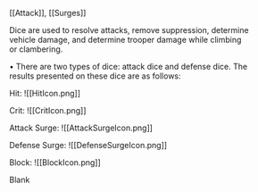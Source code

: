 [[Attack]], [[Surges]]

Dice are used to resolve attacks, remove suppression, determine  
vehicle damage, and determine trooper damage while climbing  
or clambering.  

• There are two types of dice: attack dice and defense dice. The  
results presented on these dice are as follows:

Hit: ![[HitIcon.png]]

Crit: ![[CritIcon.png]]

Attack Surge: ![[AttackSurgeIcon.png]]

Defense Surge: ![[DefenseSurgeIcon.png]]

Block: ![[BlockIcon.png]]

Blank


